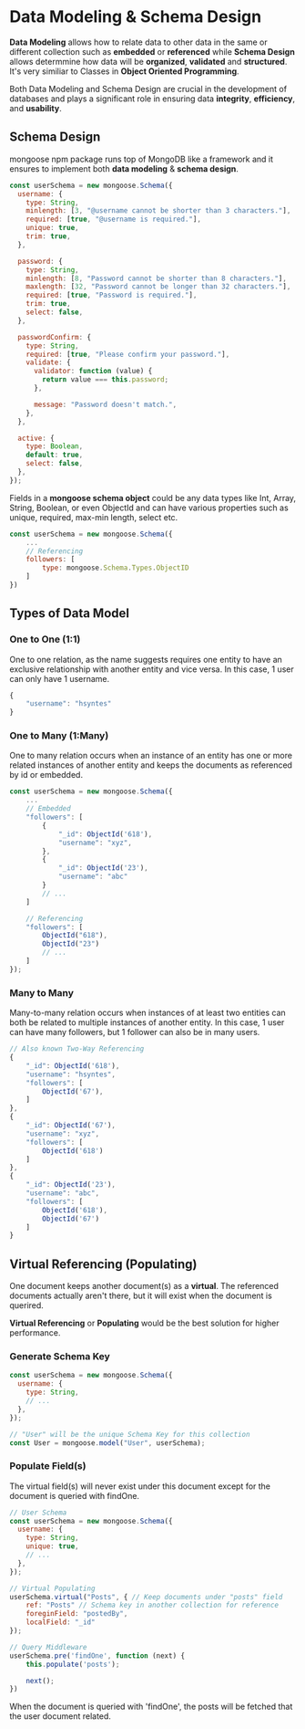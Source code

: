 # Data Modeling & Schema Design

**Data Modeling** allows how to relate data to other data in the same or different collection such as **embedded** or **referenced** while **Schema Design** allows determmine how data will be **organized**, **validated** and **structured**. It's very similiar to Classes in **Object Oriented Programming**.

Both Data Modeling and Schema Design are crucial in the development of databases and plays a significant role in ensuring data **integrity**, **efficiency**, and **usability**.

## Schema Design

mongoose npm package runs top of MongoDB like a framework and it ensures to implement both **data modeling** & **schema design**.

```javascript
const userSchema = new mongoose.Schema({
  username: {
    type: String,
    minlength: [3, "@username cannot be shorter than 3 characters."],
    required: [true, "@username is required."],
    unique: true,
    trim: true,
  },

  password: {
    type: String,
    minlength: [8, "Password cannot be shorter than 8 characters."],
    maxlength: [32, "Password cannot be longer than 32 characters."],
    required: [true, "Password is required."],
    trim: true,
    select: false,
  },

  passwordConfirm: {
    type: String,
    required: [true, "Please confirm your password."],
    validate: {
      validator: function (value) {
        return value === this.password;
      },

      message: "Password doesn't match.",
    },
  },

  active: {
    type: Boolean,
    default: true,
    select: false,
  },
});
```

Fields in a **mongoose schema object** could be any data types like Int, Array, String, Boolean, or even ObjectId and can have various properties such as unique, required, max-min length, select etc.

```javascript
const userSchema = new mongoose.Schema({
    ...
    // Referencing
    followers: [
        type: mongoose.Schema.Types.ObjectID
    ]
})

```

## Types of Data Model

### One to One (1:1)

One to one relation, as the name suggests requires one entity to have an exclusive relationship with another entity and vice versa. In this case, 1 user can only have 1 username.

```javascript
{
    "username": "hsyntes"
}
```

### One to Many (1:Many)

One to many relation occurs when an instance of an entity has one or more related instances of another entity and keeps the documents as referenced by id or embedded.

```javascript
const userSchema = new mongoose.Schema({
    ...
    // Embedded
    "followers": [
        {
            "_id": ObjectId('618'),
            "username": "xyz",
        },
        {
            "_id": ObjectId('23'),
            "username": "abc"
        }
        // ...
    ]

    // Referencing
    "followers": [
        ObjectId("618"),
        ObjectId("23")
        // ...
    ]
});

```

### Many to Many

Many-to-many relation occurs when instances of at least two entities can both be related to multiple instances of another entity. In this case, 1 user can have many followers, but 1 follower can also be in many users.

```javascript
// Also known Two-Way Referencing
{
    "_id": ObjectId('618'),
    "username": "hsyntes",
    "followers": [
        ObjectId('67'),
    ]
},
{
    "_id": ObjectId('67'),
    "username": "xyz",
    "followers": [
        ObjectId('618')
    ]
},
{
    "_id": ObjectId('23'),
    "username": "abc",
    "followers": [
        ObjectId('618'),
        ObjectId('67')
    ]
}
```

## Virtual Referencing (Populating)

One document keeps another document(s) as a **virtual**. The referenced documents actually aren't there, but it will exist when the document is querired.

**Virtual Referencing** or **Populating** would be the best solution for higher performance.

### Generate Schema Key

```javascript
const userSchema = new mongoose.Schema({
  username: {
    type: String,
    // ...
  },
});

// "User" will be the unique Schema Key for this collection
const User = mongoose.model("User", userSchema);
```

### Populate Field(s)

The virtual field(s) will never exist under this document except for the document is queried with findOne.

```javascript
// User Schema
const userSchema = new mongoose.Schema({
  username: {
    type: String,
    unique: true,
    // ...
  },
});

// Virtual Populating
userSchema.virtual("Posts", { // Keep documents under "posts" field
    ref: "Posts" // Schema key in another collection for reference
    foreginField: "postedBy",
    localField: "_id"
});

// Query Middleware
userSchema.pre('findOne', function (next) {
    this.populate('posts');

    next();
})
```

When the document is queried with 'findOne', the posts will be fetched that the user document related.
